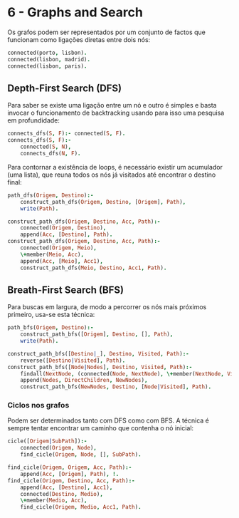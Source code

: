 # 6 - Graphs and Search

Os grafos podem ser representados por um conjunto de factos que funcionam como ligações diretas entre dois nós:

```prolog
connected(porto, lisbon).
connected(lisbon, madrid).
connected(lisbon, paris).
```

## Depth-First Search (DFS)

Para saber se existe uma ligação entre um nó e outro é simples e basta invocar o funcionamento de backtracking usando para isso uma pesquisa em profundidade:

```prolog
connects_dfs(S, F):- connected(S, F).
connects_dfs(S, F):-
    connected(S, N),
    connects_dfs(N, F).
```

Para contornar a existência de loops, é necessário existir um acumulador (uma lista), que reuna todos os nós já visitados até encontrar o destino final:

```prolog
path_dfs(Origem, Destino):-
    construct_path_dfs(Origem, Destino, [Origem], Path),
    write(Path).

construct_path_dfs(Origem, Destino, Acc, Path):-
    connected(Origem, Destino),
    append(Acc, [Destino], Path).
construct_path_dfs(Origem, Destino, Acc, Path):-
    connected(Origem, Meio),
    \+member(Meio, Acc),
    append(Acc, [Meio], Acc1),
    construct_path_dfs(Meio, Destino, Acc1, Path).
```

## Breath-First Search (BFS)

Para buscas em largura, de modo a percorrer os nós mais próximos primeiro, usa-se esta técnica:

```prolog
path_bfs(Origem, Destino):-
    construct_path_bfs([Origem], Destino, [], Path),
    write(Path).

construct_path_bfs([Destino|_], Destino, Visited, Path):-
    reverse([Destino|Visited], Path).
construct_path_bfs([Node|Nodes], Destino, Visited, Path):-
    findall(NextNode, (connected(Node, NextNode), \+member(NextNode, Visited), \+member(NextNode, [Node|Nodes])), DirectChildren),
    append(Nodes, DirectChildren, NewNodes),
    construct_path_bfs(NewNodes, Destino, [Node|Visited], Path).
```

### Ciclos nos grafos

Podem ser determinados tanto com DFS como com BFS. A técnica é sempre tentar encontrar um caminho que contenha o nó inicial:

```prolog
cicle([Origem|SubPath]):-
    connected(Origem, Node),
    find_cicle(Origem, Node, [], SubPath).

find_cicle(Origem, Origem, Acc, Path):-
    append(Acc, [Origem], Path), !.
find_cicle(Origem, Destino, Acc, Path):-
    append(Acc, [Destino], Acc1),
    connected(Destino, Medio),
    \+member(Medio, Acc),
    find_cicle(Origem, Medio, Acc1, Path).
```